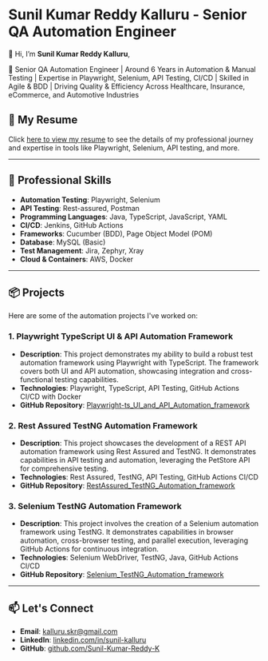 # Sunil Kumar Reddy Kalluru - Senior QA Automation Engineer

👋 Hi, I’m **Sunil Kumar Reddy Kalluru**,

🎯 Senior QA Automation Engineer | Around 6 Years in Automation & Manual Testing | Expertise in Playwright, Selenium, API Testing, CI/CD | Skilled in Agile & BDD | Driving Quality & Efficiency Across Healthcare, Insurance, eCommerce, and Automotive Industries

## 📄 My Resume

Click [here to view my resume](https://github.com/Sunil-Kumar-Reddy-K/Resume/raw/main/Sunil_kumar_reddy_K_Sr_QA_Automation_6_Years_17092024.pdf) to see the details of my professional journey and expertise in tools like Playwright, Selenium, API testing, and more.

---

## 💼 Professional Skills
- **Automation Testing**: Playwright, Selenium
- **API Testing**: Rest-assured, Postman
- **Programming Languages**: Java, TypeScript, JavaScript, YAML
- **CI/CD**: Jenkins, GitHub Actions
- **Frameworks**: Cucumber (BDD), Page Object Model (POM)
- **Database**: MySQL (Basic)
- **Test Management**: Jira, Zephyr, Xray
- **Cloud & Containers**: AWS, Docker

---

## 📦 Projects
Here are some of the automation projects I've worked on:

### 1. **Playwright TypeScript UI & API Automation Framework**
- **Description**: This project demonstrates my ability to build a robust test automation framework using Playwright with TypeScript. The framework covers both UI and API automation, showcasing integration and cross-functional testing capabilities.
- **Technologies**: Playwright, TypeScript, API Testing, GitHub Actions CI/CD with Docker
- **GitHub Repository**: [Playwright-ts_UI_and_API_Automation_framework](https://github.com/Sunil-Kumar-Reddy-K/Playwright-ts_UI_and_API_Automation_framework)

### 2. **Rest Assured TestNG Automation Framework**
- **Description**: This project showcases the development of a REST API automation framework using Rest Assured and TestNG. It demonstrates capabilities in API testing and automation, leveraging the PetStore API for comprehensive testing.
- **Technologies**: Rest Assured, TestNG, API Testing, GitHub Actions CI/CD
- **GitHub Repository**: [RestAssured_TestNG_Automation_framework](https://github.com/Sunil-Kumar-Reddy-K/RestAssured_TestNG_Automation_framework)

### 3. **Selenium TestNG Automation Framework**
- **Description**: This project involves the creation of a Selenium automation framework using TestNG. It demonstrates capabilities in browser automation, cross-browser testing, and parallel execution, leveraging GitHub Actions for continuous integration.
- **Technologies**: Selenium WebDriver, TestNG, Java, GitHub Actions CI/CD
- **GitHub Repository**: [Selenium_TestNG_Automation_framework](https://github.com/Sunil-Kumar-Reddy-K/Selenium_TestNG_Automation_framework)

---

## 📫 Let's Connect
- **Email**: [kalluru.skr@gmail.com](mailto:kalluru.skr@gmail.com)
- **LinkedIn**: [linkedin.com/in/sunil-kalluru](https://www.linkedin.com/in/sunil-kalluru)
- **GitHub**: [github.com/Sunil-Kumar-Reddy-K](https://github.com/Sunil-Kumar-Reddy-K/Resume)
